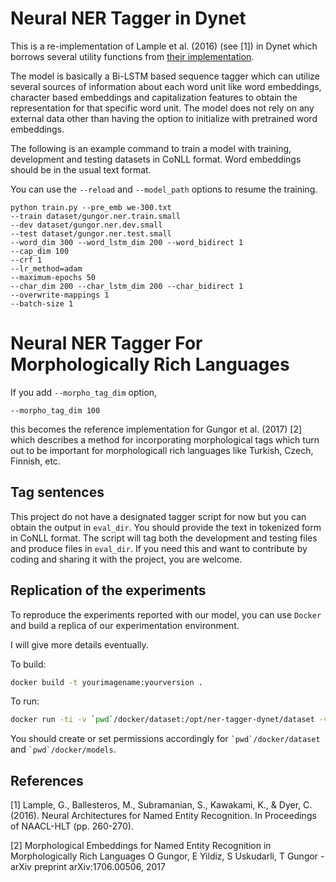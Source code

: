
# Neural NER Tagger in Dynet

This is a re-implementation of Lample et al. (2016) (see [1]) in Dynet which borrows several utility functions
from [their implementation](https://github.com/glample/tagger).

The model is basically a Bi-LSTM based sequence tagger which can utilize several sources of information about
each word unit like word embeddings, character based embeddings and capitalization features to obtain
the representation for that specific word unit. The model does not rely on any external data other
than having the option to initialize with pretrained word embeddings.

The following is an example command to train a model with training, development and testing datasets in
CoNLL format. Word embeddings should be in the usual text format.

You can use the `--reload` and `--model_path` options to resume the training.

```
python train.py --pre_emb we-300.txt 
--train dataset/gungor.ner.train.small 
--dev dataset/gungor.ner.dev.small 
--test dataset/gungor.ner.test.small 
--word_dim 300 --word_lstm_dim 200 --word_bidirect 1 
--cap_dim 100 
--crf 1 
--lr_method=adam 
--maximum-epochs 50 
--char_dim 200 --char_lstm_dim 200 --char_bidirect 1 
--overwrite-mappings 1 
--batch-size 1 
```

# Neural NER Tagger For Morphologically Rich Languages

If you add `--morpho_tag_dim` option, 

```
--morpho_tag_dim 100
```

this becomes the reference implementation for Gungor et al. (2017) [2] which describes
a method for incorporating morphological tags which turn out to be important for
morphologicall rich languages like Turkish, Czech, Finnish, etc.

## Tag sentences

This project do not have a designated tagger script for now but you can obtain the output in `eval_dir`. 
You should provide the text in tokenized form in CoNLL format.
The script will tag both the development and testing files and produce files in `eval_dir`.
If you need this and want to contribute by coding and sharing it with the project,
you are welcome.

## Replication of the experiments

To reproduce the experiments reported with our model, you can use `Docker`
and build a replica of our experimentation environment.

I will give more details eventually.

To build:

```bash
docker build -t yourimagename:yourversion .
```

To run:
```bash
docker run -ti -v `pwd`/docker/dataset:/opt/ner-tagger-dynet/dataset -v `pwd`/docker/models:/opt/ner-tagger-dynet/models ner-tagger-dynet:0.0.11 python train.py --train dataset/gungor.ner.train.small --dev dataset/gungor.ner.dev.small --test dataset/gungor.ner.test.small --word_dim 300 --word_lstm_dim 200 --word_bidirect 1 --cap_dim 100 --crf 1 --lr_method=adam --maximum-epochs 50 --char_dim 200 --char_lstm_dim 200 --char_bidirect 1 --overwrite-mappings 1 --batch-size 1
```

You should create or set permissions accordingly for ``` `pwd`/docker/dataset ``` and ``` `pwd`/docker/models ```.

## References

[1] Lample, G., Ballesteros, M., Subramanian, S., Kawakami, K., & Dyer, C. (2016). Neural Architectures for Named Entity Recognition. In Proceedings of NAACL-HLT (pp. 260-270).

[2] Morphological Embeddings for Named Entity Recognition in Morphologically Rich Languages
O Gungor, E Yildiz, S Uskudarli, T Gungor - arXiv preprint arXiv:1706.00506, 2017
